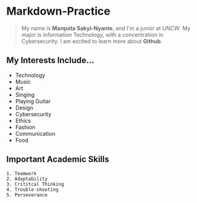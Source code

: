 # Markdown-Practice
> My name is **Marquita Sakyi-Nyante**, and I'm a junior at *UNCW*.
My major is Information Technology, with a concentration in Cybersecurity.
I am excited to learn more about **Github**. 
## My Interests Include... 
- Technology
- Music
- Art
- Singing
- Playing Guitar
- Design
- Cybersecurity
- Ethics
- Fashion
- Communication
- Food
## Important Academic Skills
```
1. Teamwork
2. Adaptability
3. Crititcal Thinking 
4. Trouble-shooting
5. Perseverance
```
